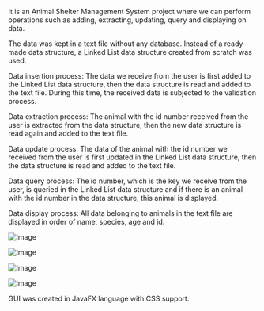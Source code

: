 It is an Animal Shelter Management System project where we can perform operations such as adding, extracting, updating, query and displaying on data.

The data was kept in a text file without any database. Instead of a ready-made data structure, a Linked List data structure created from scratch was used.

Data insertion process: The data we receive from the user is first added to the Linked List data structure, then the data structure is read and added to the text file. During this time, the received data is subjected to the validation process.

Data extraction process: The animal with the id number received from the user is extracted from the data structure, then the new data structure is read again and added to the text file.

Data update process: The data of the animal with the id number we received from the user is first updated in the Linked List data structure, then the data structure is read and added to the text file.

Data query process: The id number, which is the key we receive from the user, is queried in the Linked List data structure and if there is an animal with the id number in the data structure, this animal is displayed.

Data display process: All data belonging to animals in the text file are displayed in order of name, species, age and id.


![Image](https://github.com/user-attachments/assets/52a2b3d6-f3bd-4ef9-9f1a-43b1a053132c)


![Image](https://github.com/user-attachments/assets/c7b6ffd8-993e-478d-9ed0-2acb37ecce5c)


![Image](https://github.com/user-attachments/assets/7802f742-d96d-443d-8b6f-29f5221faec3)


![Image](https://github.com/user-attachments/assets/d1dc43c8-1775-46f5-9700-839c889119dd)


GUI was created in JavaFX language with CSS support.
